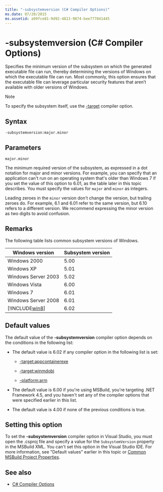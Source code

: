 ```yaml
---
title: "-subsystemversion (C# Compiler Options)"
ms.date: 07/20/2015
ms.assetid: a99fce81-9d92-4813-9874-bee777041445
---
```

# -subsystemversion (C# Compiler Options)

Specifies the minimum version of the subsystem on which the generated executable file can run, thereby determining the versions of Windows on which the executable file can run. Most commonly, this option ensures that the executable file can leverage particular security features that aren’t available with older versions of Windows.

> [!NOTE]
> To specify the subsystem itself, use the [-target](./target-compiler-option.md) compiler option.

## Syntax

```console
-subsystemversion:major.minor
```

## Parameters

`major.minor`

The minimum required version of the subsystem, as expressed in a dot notation for major and minor versions. For example, you can specify that an application can't run on an operating system that's older than Windows 7 if you set the value of this option to 6.01, as the table later in this topic describes. You must specify the values for `major` and `minor` as integers.

Leading zeroes in the `minor` version don't change the version, but trailing zeroes do. For example, 6.1 and 6.01 refer to the same version, but 6.10 refers to a different version. We recommend expressing the minor version as two digits to avoid confusion.

## Remarks

The following table lists common subsystem versions of Windows.

|Windows version|Subsystem version|
|---------------------|-----------------------|
|Windows 2000|5.00|
|Windows XP|5.01|
|Windows Server 2003|5.02|
|Windows Vista|6.00|
|Windows 7|6.01|
|Windows Server 2008|6.01|
|[!INCLUDE[win8](~/includes/win8-md.md)]|6.02|

## Default values

The default value of the **-subsystemversion** compiler option depends on the conditions in the following list:

- The default value is 6.02 if any compiler option in the following list is set:

  - [-target:appcontainerexe](./target-appcontainerexe-compiler-option.md)

  - [-target:winmdobj](./target-winmdobj-compiler-option.md)

  - [-platform:arm](./platform-compiler-option.md)

- The default value is 6.00 if you're using MSBuild, you're targeting .NET Framework 4.5, and you haven't set any of the compiler options that were specified earlier in this list.

- The default value is 4.00 if none of the previous conditions is true.

## Setting this option

To set the **-subsystemversion** compiler option in Visual Studio, you must open the .csproj file and specify a value for the `SubsystemVersion` property in the MSBuild XML. You can't set this option in the Visual Studio IDE. For more information, see "Default values" earlier in this topic or [Common MSBuild Project Properties](/visualstudio/msbuild/common-msbuild-project-properties).

## See also

- [C# Compiler Options](./index.md)
